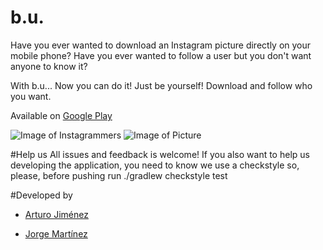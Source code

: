 # b.u.
Have you ever wanted to download an Instagram picture directly on your mobile phone?
Have you ever wanted to follow a user but you don't want anyone to know it?

With b.u... Now you can do it! Just be yourself! Download and follow who you want.

Available on [Google Play](https://play.google.com/store/apps/details?id=com.losextraditables.bu)

![Image of Instagrammers](https://lh3.googleusercontent.com/o5etfW1dMRIc5U8xfxldD7Z07HcOOhg8hb6QLMu40W8YKv3WzXNiD-Q3r8EKX2Ehd3Y=h900-rw)
![Image of Picture](https://lh3.googleusercontent.com/af4Y14F9Wf5fZ3mw-iwQzWp7EPNOnSObLHKf51JjHcIwzdKj3B8P_AN4Po17h3wX7w=h900-rw)

#Help us
All issues and feedback is welcome! If you also want to help us developing the application, you need to know we use a checkstyle so, please, before pushing run ./gradlew checkstyle test

#Developed by
* [Arturo Jiménez](https://github.com/artjimlop)

* [Jorge Martínez](https://github.com/jmartinez360)
